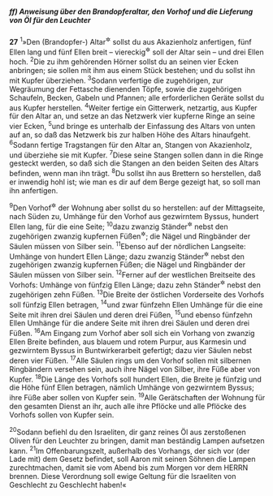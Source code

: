 ##### ff) Anweisung über den Brandopferaltar, den Vorhof und die Lieferung von Öl für den Leuchter

__27__
<sup>1</sup>»Den (Brandopfer-) Altar<sup title="vgl. 38,1-7">&#x2732;</sup> sollst du aus Akazienholz anfertigen, fünf Ellen lang und fünf Ellen breit – viereckig<sup title="= quadratförmig">&#x2732;</sup> soll der Altar sein – und drei Ellen hoch.
<sup>2</sup>Die zu ihm gehörenden Hörner sollst du an seinen vier Ecken anbringen; sie sollen mit ihm aus einem Stück bestehen; und du sollst ihn mit Kupfer überziehen.
<sup>3</sup>Sodann verfertige die zugehörigen, zur Wegräumung der Fettasche dienenden Töpfe, sowie die zugehörigen Schaufeln, Becken, Gabeln und Pfannen; alle erforderlichen Geräte sollst du aus Kupfer herstellen.
<sup>4</sup>Weiter fertige ein Gitterwerk, netzartig, aus Kupfer für den Altar an, und setze an das Netzwerk vier kupferne Ringe an seine vier Ecken,
<sup>5</sup>und bringe es unterhalb der Einfassung des Altars von unten auf an, so daß das Netzwerk bis zur halben Höhe des Altars hinaufgeht.
<sup>6</sup>Sodann fertige Tragstangen für den Altar an, Stangen von Akazienholz, und überziehe sie mit Kupfer.
<sup>7</sup>Diese seine Stangen sollen dann in die Ringe gesteckt werden, so daß sich die Stangen an den beiden Seiten des Altars befinden, wenn man ihn trägt.
<sup>8</sup>Du sollst ihn aus Brettern so herstellen, daß er inwendig hohl ist; wie man es dir auf dem Berge gezeigt hat, so soll man ihn anfertigen.

<sup>9</sup>Den Vorhof<sup title="vgl. 38,9-20">&#x2732;</sup> der Wohnung aber sollst du so herstellen: auf der Mittagseite, nach Süden zu, Umhänge für den Vorhof aus gezwirntem Byssus, hundert Ellen lang, für die eine Seite;
<sup>10</sup>dazu zwanzig Ständer<sup title="oder: Säulen">&#x2732;</sup> nebst den zugehörigen zwanzig kupfernen Füßen<sup title="oder: Sockeln, Fußgestellen">&#x2732;</sup>; die Nägel und Ringbänder der Säulen müssen von Silber sein.
<sup>11</sup>Ebenso auf der nördlichen Langseite: Umhänge von hundert Ellen Länge; dazu zwanzig Ständer<sup title="oder: Säulen">&#x2732;</sup> nebst den zugehörigen zwanzig kupfernen Füßen; die Nägel und Ringbänder der Säulen müssen von Silber sein.
<sup>12</sup>Ferner auf der westlichen Breitseite des Vorhofs: Umhänge von fünfzig Ellen Länge; dazu zehn Ständer<sup title="oder: Säulen">&#x2732;</sup> nebst den zugehörigen zehn Füßen.
<sup>13</sup>Die Breite der östlichen Vorderseite des Vorhofs soll fünfzig Ellen betragen,
<sup>14</sup>und zwar fünfzehn Ellen Umhänge für die eine Seite mit ihren drei Säulen und deren drei Füßen,
<sup>15</sup>und ebenso fünfzehn Ellen Umhänge für die andere Seite mit ihren drei Säulen und deren drei Füßen.
<sup>16</sup>Am Eingang zum Vorhof aber soll sich ein Vorhang von zwanzig Ellen Breite befinden, aus blauem und rotem Purpur, aus Karmesin und gezwirntem Byssus in Buntwirkerarbeit gefertigt; dazu vier Säulen nebst deren vier Füßen.
<sup>17</sup>Alle Säulen rings um den Vorhof sollen mit silbernen Ringbändern versehen sein, auch ihre Nägel von Silber, ihre Füße aber von Kupfer.
<sup>18</sup>Die Länge des Vorhofs soll hundert Ellen, die Breite je fünfzig und die Höhe fünf Ellen betragen, nämlich Umhänge von gezwirntem Byssus; ihre Füße aber sollen von Kupfer sein.
<sup>19</sup>Alle Gerätschaften der Wohnung für den gesamten Dienst an ihr, auch alle ihre Pflöcke und alle Pflöcke des Vorhofs sollen von Kupfer sein.

<sup>20</sup>Sodann befiehl du den Israeliten, dir ganz reines Öl aus zerstoßenen Oliven für den Leuchter zu bringen, damit man beständig Lampen aufsetzen kann.
<sup>21</sup>Im Offenbarungszelt, außerhalb des Vorhangs, der sich vor (der Lade mit) dem Gesetz befindet, soll Aaron mit seinen Söhnen die Lampen zurechtmachen, damit sie vom Abend bis zum Morgen vor dem HERRN brennen. Diese Verordnung soll ewige Geltung für die Israeliten von Geschlecht zu Geschlecht haben!«